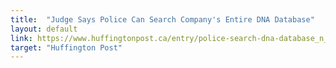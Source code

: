 ```yaml
---
title:  "Judge Says Police Can Search Company's Entire DNA Database"
layout: default
link: https://www.huffingtonpost.ca/entry/police-search-dna-database_n_5dc1dc4ee4b08b735d616096
target: "Huffington Post"
---
```

